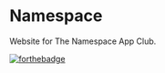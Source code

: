 
# Namespace

Website for The Namespace App Club.

[![forthebadge](http://forthebadge.com/images/badges/built-by-developers.svg)](http://forthebadge.com)

